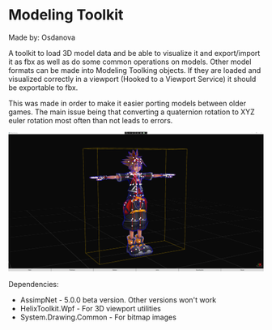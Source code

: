 # Modeling Toolkit

Made by: Osdanova

A toolkit to load 3D model data and be able to visualize it and export/import it as fbx as well as do some common operations on models.
Other model formats can be made into Modeling Toolking objects. If they are loaded and visualized correctly in a viewport (Hooked to a Viewport Service) it should be exportable to fbx.

This was made in order to make it easier porting models between older games. The main issue being that converting a quaternion rotation to XYZ euler rotation most often than not leads to errors.

![](Showcase.png)

Dependencies:
* AssimpNet - 5.0.0 beta version. Other versions won't work
* HelixToolkit.Wpf - For 3D viewport utilities
* System.Drawing.Common - For bitmap images
